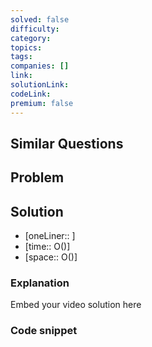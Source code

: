 ```yaml
---
solved: false
difficulty: 
category: 
topics: 
tags: 
companies: []
link: 
solutionLink: 
codeLink: 
premium: false
---
```

## Similar Questions


## Problem


## Solution

- [oneLiner:: ]
- [time:: O()]
- [space:: O()]

### Explanation

Embed your video solution here

### Code snippet

```python
```